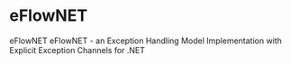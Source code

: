 # eFlowNET
eFlowNET
eFlowNET - an Exception Handling Model Implementation with Explicit Exception Channels for .NET
